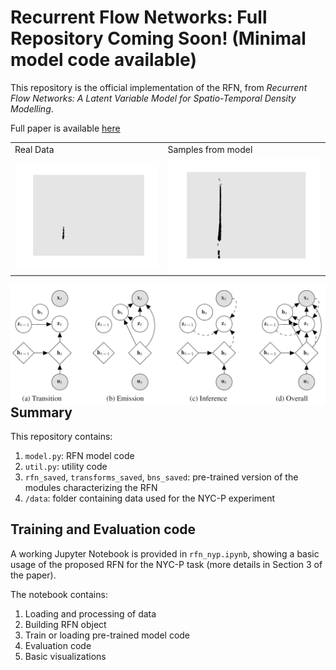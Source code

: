 # Recurrent Flow Networks: Full Repository Coming Soon! (Minimal model code available)

This repository is the official implementation of the RFN, from *Recurrent Flow Networks: A Latent Variable Model for Spatio-Temporal Density Modelling*.

Full paper is available [here](https://arxiv.org/abs/2006.05256)

<table>
  <tr>
    <td>Real Data</td>
     <td>Samples from model</td>
  </tr>
  <tr>
    <td><img align="left" src="images/RFN_data.gif" width="500"/></td>
   <td><img align="left" src="images/RFN_samples.gif" width="500"/></td>
  </tr>
 </table>

<img align="left" src="images/pgm.png" width="1000"/></td>

## Summary

This repository contains:

1. `model.py`: RFN model code
2. `util.py`: utility code
3. `rfn_saved`, `transforms_saved`, `bns_saved`: pre-trained version of the modules characterizing the RFN
4. `/data`: folder containing data used for the NYC-P experiment

## Training and Evaluation code

A working Jupyter Notebook is provided in `rfn_nyp.ipynb`, showing a basic usage of the proposed RFN for the NYC-P task (more details in Section 3 of the paper).

The notebook contains:

1. Loading and processing of data
2. Building RFN object
3. Train or loading pre-trained model code
4. Evaluation code
5. Basic visualizations
